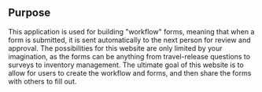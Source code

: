 ## Purpose

This application is used for building "workflow" forms, meaning that when a form is submitted, it is sent automatically to the next person for review and approval. The possibilities for this website are only limited by your imagination, as the forms can be anything from travel-release questions to surveys to inventory management. The ultimate goal of this website is to allow for users to create the workflow and forms, and then share the forms with others to fill out.
